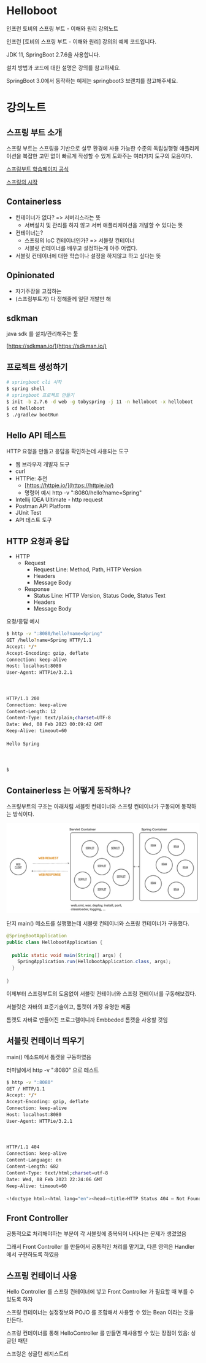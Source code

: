 # Helloboot

인프런 토비의 스프링 부트 - 이해와 원리 강의노트

인프런 [토비의 스프링 부트 - 이해와 원리] 강의의 예제 코드입니다.

JDK 11, SpringBoot 2.7.6을 사용합니다.

설치 방법과 코드에 대한 설명은 강의를 참고하세요.

SpringBoot 3.0에서 동작하는 예제는 springboot3 브랜치를 참고해주세요.

# 강의노트

## 스프링 부트 소개

스프링 부트는 스프링을 기반으로 실무 환경에 사용 가능한 수준의 독립실행형 애플리케이션을 복잡한 고민 없이 빠르게 작성할 수 있게 도와주는 여러가지 도구의 모음이다.

[스프링부트 학습페이지 공식](https://spring.io/learn)

[스프링의 시작](https://github.com/spring-projects/spring-framework/issues/14521)

## Containerless

- 컨테이너가 없다? => 서버리스라는 뜻
    - 서버설치 및 관리를 하지 않고 서버 애플리케이션을 개발할 수 있다는 뜻
- 컨테이너는?
    - 스프링의 IoC 컨테이너인가? => 서블릿 컨테이너
    - 서블릿 컨테이너를 배우고 설정하는게 아주 어렵다.
- 서블릿 컨테이너에 대한 학습이나 설정을 하지않고 하고 싶다는 뜻

## Opinionated

- 자기주장을 고집하는
- (스프링부트가) 다 정해줄께 일단 개발만 해

## sdkman

java sdk 를 설치/관리해주는 툴 

[https://sdkman.io/](https://sdkman.io/)

## 프로젝트 생성하기

```bash
# springboot cli 시작
$ spring shell
# springboot 프로젝트 만들기
$ init -b 2.7.6 -d web -g tobyspring -j 11 -n helloboot -x helloboot
$ cd helloboot
$ ./gradlew bootRun
```

## Hello API 테스트

HTTP 요청을 만들고 응답을 확인하는데 사용되는 도구

- 웹 브라우저 개발자 도구
- curl
- HTTPie: 추천
  - [https://httpie.io/](https://httpie.io/)
  - 명령어 예시 http -v ":8080/hello?name=Spring"
- Intellij IDEA Ultimate - http request
- Postman API Platform
- JUnit Test
- API 테스트 도구

## HTTP 요청과 응답

- HTTP
  - Request
    - Request Line: Method, Path, HTTP Version
    - Headers
    - Message Body
  - Response
    - Status Line: HTTP Version, Status Code, Status Text
    - Headers
    - Message Body

요청/응답 예시

```bash
$ http -v ":8080/hello?name=Spring"
GET /hello?name=Spring HTTP/1.1
Accept: */*
Accept-Encoding: gzip, deflate
Connection: keep-alive
Host: localhost:8080
User-Agent: HTTPie/3.2.1



HTTP/1.1 200
Connection: keep-alive
Content-Length: 12
Content-Type: text/plain;charset=UTF-8
Date: Wed, 08 Feb 2023 00:09:42 GMT
Keep-Alive: timeout=60

Hello Spring



$ 
```

## Containerless 는 어떻게 동작하나?

스프링부트의 구조는 아래처럼 서블릿 컨테이너와 스프링 컨테이너가 구동되어 동작하는 방식이다.

![001](./assets/images/001.png)

단지 main() 메소드를 실행했는데 서블릿 컨테이너와 스프링 컨테이너가 구동했다.

```java
@SpringBootApplication
public class HellobootApplication {

  public static void main(String[] args) {
    SpringApplication.run(HellobootApplication.class, args);
  }

}
```

이제부터 스프링부트의 도움없이 서블릿 컨테이너와 스프링 컨테이너를 구동해보겠다.

서블릿은 자바의 표준기술이고, 톰캣이 가장 유명한 제품

톰캣도 자바로 만들어진 프로그램이니까 Embbeded 톰캣을 사용할 것임

## 서블릿 컨테이너 띄우기

main() 메소드에서 톰캣을 구동하였음

터미널에서 http -v ":8080" 으로 테스트

```bash
$ http -v ":8080"
GET / HTTP/1.1
Accept: */*
Accept-Encoding: gzip, deflate
Connection: keep-alive
Host: localhost:8080
User-Agent: HTTPie/3.2.1



HTTP/1.1 404
Connection: keep-alive
Content-Language: en
Content-Length: 682
Content-Type: text/html;charset=utf-8
Date: Wed, 08 Feb 2023 22:24:06 GMT
Keep-Alive: timeout=60

<!doctype html><html lang="en"><head><title>HTTP Status 404 – Not Found</title><style type="text/css">body {font-family:Tahoma,Arial,sans-serif;} h1, h2, h3, b {color:white;background-color:#525D76;} h1 {font-size:22px;} h2 {font-size:16px;} h3 {font-size:14px;} p {font-size:12px;} a {color:black;} .line {height:1px;background-color:#525D76;border:none;}</style></head><body><h1>HTTP Status 404 – Not Found</h1><hr class="line" /><p><b>Type</b> Status Report</p><p><b>Description</b> The origin server did not find a current representation for the target resource or is not willing to disclose that one exists.</p><hr class="line" /><h3>Apache Tomcat/9.0.69</h3></body></html>


```

## Front Controller

공통적으로 처리해야하는 부분이 각 서블릿에 중복되어 나타나는 문제가 생겼었음

그래서 Front Controller 를 만들어서 공통적인 처리를 맡기고, 다른 영역은 Handler 에서 구현하도록 하였음

## 스프링 컨테이너 사용

Hello Controller 를 스프링 컨테이너에 넣고 Front Controller 가 필요할 때 부를 수 있도록 하자

스프링 컨테이너는 설정정보와 POJO 를 조합해서 사용할 수 있는 Bean 이라는 것을 만든다.

스프링 컨테이너를 통해 HelloController 를 만들면 재사용할 수 있는 장점이 있음: 싱글턴 패턴

스프링은 싱글턴 레지스트리